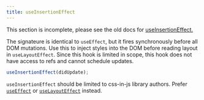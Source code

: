 ```yaml
---
title: useInsertionEffect
---
```


<Wip>

This section is incomplete, please see the old docs for [useInsertionEffect.](https://reactjs.org/docs/hooks-reference.html#useinsertioneffect)

</Wip>


<Intro>

The signateure is identical to `useEffect`, but it fires synchronously before all DOM mutations. Use this to inject styles into the DOM before reading layout in `useLayoutEffect`. Since this hook is limited in scope, this hook does not have access to refs and cannot schedule updates.

```js
useInsertionEffect(didUpdate);
```

</Intro>

<InlineToc />

<Pitfall>

`useInsertionEffect` should be limited to css-in-js library authors. Prefer [`useEffect`](/apis/react/useEffect) or [`useLayoutEffect`](/apis/react/useLayoutEffect) instead.

</Pitfall>
